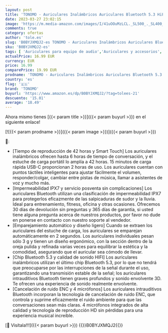 ```yaml
---
layout: post
title: 'TONOMO - Auriculares Inalámbricos Auriculares Bluetooth 5.3 HiFi Estéreo con Microfono 42H Cancelación de Ruido Auriculares Inalambricos IPX7 Impermeable Indicador luminoso LED para Xiaomi Samsung iPhone Negro'
date: 2023-03-27 23:02:15
image: 'https://m.media-amazon.com/images/I/41uOOuMzLCL._SL500_._SL400_.jpg'
comments: true
category: ofertas
author: 'tole.es'
slug: 'B0BYJXMQJ2-es TONOMO - Auriculares Inalámbricos Auriculares Bluetooth...'
sku: 'B0BYJXMQJ2-es'
tags: [ 'Auriculares para equipo de audio','Auriculares y accesorios','Electrónica','iphone','tonomo','🇪🇸', ]
actualPrice: 16.99 EUR
currency: EUR
price: 16.99
comparePrice: 19.99 EUR
prodname: 'TONOMO - Auriculares Inalámbricos Auriculares Bluetooth 5.3 HiFi Estéreo con Microfono 42H Cancelación de Ruido Auriculares Inalambricos IPX7 Impermeable Indicador luminoso LED para Xiaomi Samsung iPhone Negro'
country: 'es'
flag: '🇪🇸'
brand: 'TONOMO'
buyurl: 'https://www.amazon.es/dp/B0BYJXMQJ2/?tag=tolees-21'
descuento: '15.01'
average: '18.49'
---
```


Ahora mismo tienes [{{< param title >}}]({{< param buyurl >}}) en el siguiente enlace!

[![{{< param prodname >}}]({{< param image >}})]({{< param buyurl >}})

🔎:

- [Tiempo de reproducción de 42 horas y Smart Touch] Los auriculares inalámbricos ofrecen hasta 6 horas de tiempo de conversación, y el estuche de carga portátil lo amplía a 42 horas. 15 minutos de carga rápida USB-C proporcionan 2 horas de uso. Los auriculares cuentan con puntos táctiles inteligentes para ajustar fácilmente el volumen, responder/colgar, cambiar entre pistas de música, llamar a asistentes de voz y mucho más.
- [Impermeabilidad IPX7 y servicio posventa sin complicaciones] Los auriculares Bluetooth utilizan una clasificación de impermeabilidad IPX7 para protegerlos eficazmente de las salpicaduras de sudor y la lluvia. Ideal para entrenamiento, fitness, oficina y otras ocasiones. Ofrecemos 30 días de devolución sin preguntas y 365 días de garantía, si usted tiene alguna pregunta acerca de nuestros productos, por favor no dude en ponerse en contacto con nuestro soporte al vendedor.
- [Emparejamiento automático y diseño ligero] Cuando se extraen los auriculares del estuche de carga, los auriculares se emparejan automáticamente en 2 segundos. Los auriculares individuales pesan sólo 3 g y tienen un diseño ergonómico, con la sección dentro de la oreja pulida y refinada varias veces para equilibrar la estética y la comodidad, asegurando que el auricular sea cómodo de llevar.
- [Chip Bluetooth 5.3 y calidad de sonido HIFI] Los auriculares inalámbricos utilizan el último chip Bluetooth 5.3, por lo que no tendrá que preocuparse por las interrupciones de la señal durante el uso, garantizando una transmisión estable de la señal; los auriculares intrauditivos Bluetooth tienen graves profundos y sonido envolvente 3D. Te ofrecen una experiencia de sonido realmente envolvente.
- [Cancelación de ruido ENC y 4 micrófonos] Los auriculares intrauditivos Bluetooth incorporan la tecnología de cancelación de ruido ENC, que controla y suprime eficazmente el ruido ambiente para que las conversaciones sean más claras. 4 micrófonos integrados de alta calidad y tecnología de reproducción HD sin pérdidas para una experiencia musical increíble.

[🛒 Visítala!!!]({{< param buyurl >}})
{{<world>}}B0BYJXMQJ2{{</world>}}
